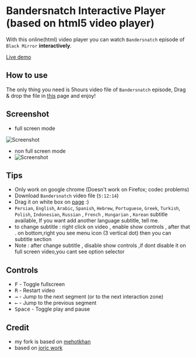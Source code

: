 # Bandersnatch Interactive Player (based on html5 video player)

With this online(html) video player you can watch `Bandersnatch` episode of `Black Mirror` **interactively**.

[Live demo](https://rze0.github.io/BandersnatchInteractive/)

## How to use

The only thing you need is 5hours video file of `Bandersnatch` episode, Drag & drop the file in [this](https://rze0.github.io/BandersnatchInteractive/) page and enjoy!

## Screenshot

- full screen mode

![Screenshot](screenshot/full-screen.png)

- non full screen mode
- ![Screenshot](screenshot/non-full-screen.png)

## Tips

- Only work on google chrome (Doesn't work on Firefox; codec problems)
- Download `Bandersnatch` video file (`5:12:14`)
- Drag it on white box on [page](https://rze0.github.io/BandersnatchInteractive/) :)
- `Persian`, `English`, `Arabic`, `Spanish`, `Hebrew`, `Portuguese`, `Greek`, `Turkish`, `Polish`, `Indonesian`, `Russian` , `French` , `Hungarian` , `Korean` subtitle available, If you want add another language subtitle, tell me.
- to change subtitle : right click on video , enable show controls , after that . on bottom,right you see menu icon (3 vertical dot) then you can subtitle section
- Note : after change subtitle , disable show controls ,if dont disable it on full screen video,you cant see option selector

## Controls

- <kbd>F</kbd> - Toggle fullscreen
- <kbd>R</kbd> - Restart video
- <kbd>→</kbd> - Jump to the next segment (or to the next interaction zone)
- <kbd>←</kbd> - Jump to the previous segment
- <kbd>Space</kbd> - Toggle play and pause

## Credit

- my fork is based on [mehotkhan](https://github.com/mehotkhan/BandersnatchInteractive)
- based on [joric work](https://github.com/joric/bandersnatch)

